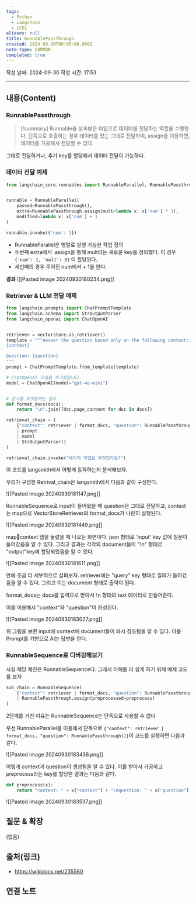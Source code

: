 ```yaml
---
tags:
  - Python
  - Langchain
  - LCEL
aliases: null
title: RunnablePassThrough
created: 2024-09-30T00:00:00.000Z
note-type: COMMON
completed: true
---
```

작성 날짜: 2024-09-30
작성 시간: 17:53


----
## 내용(Content)

### RunnablePassthrough

>[!summary]
> Runnable을 상속받은 타입으로 데이터를 전달하는 역할을 수행한다. 단독으로 호출하는 경우 데이터를 있는 그대로 전달하며, assign을 이용하면, 데이터를 가공해서 전달할 수 있다.

그대로 전달하거나, 추가 key를 할당해서 데이터 전달이 가능하다.


### 데이터 전달 예제

```python
from langchain_core.runnables import RunnableParallel, RunnablePassthrough


runnable = RunnableParallel(
    passed=RunnablePassthrough(),
    extra=RunnablePassthrough.assign(mult=lambda x: x['num'] * 3),
    modified=lambda x: x['num'] + 1
)

runnable.invoke({'num': 1})
```

- RunnableParallel은 병렬로 실행 가능한 작업 정의
- 두번째 extra에서 .assign을 통해 mult라는 새로운 key를 정의했다. 이 경우 `{'num': 1, 'mult': 3}` 이 할당된다.
- 세번째의 경우 주어진 num에서 + 1을 한다.

**결과**
![[Pasted image 20240930180234.png]]

### Retriever & LLM 전달 예제

```python
from langchain.prompts import ChatPromptTemplate
from langchain.schema import StrOutputParser
from langchain_openai import ChatOpenAI


retriever = vectorstore.as_retriever()
template = """Answer the question based only on the following context:
{context}

Question: {question}
"""
prompt = ChatPromptTemplate.from_template(template)

# ChatOpenAI 모델을 초기화합니다.
model = ChatOpenAI(model="gpt-4o-mini")


# 문서를 포맷팅하는 함수
def format_docs(docs):
    return "\n".join([doc.page_content for doc in docs])

retrieval_chain = (
    {"context": retriever | format_docs, "question": RunnablePassthrough()}
    | prompt
    | model
    | StrOutputParser()
)

retrieval_chain.invoke("테디의 직업은 무엇인가요?")

```

이 코드를 langsmith에서 어떻게 동작하는지 분석해보자.

우리가 구성한 Retrival_chain은 langsmith에서 다음과 같이 구성한다.

![[Pasted image 20240930181147.png]]


RunnableSequence로 input이 들어왔을 때 question은 그대로 전달하고, context는 map으로 VectorStoreRetriever와 format_docs가 나란히 실행된다.

![[Pasted image 20240930181449.png]]

map:key:context 탭을 눌렀을 때 나오는 화면이다. json 형태로 'input' key 값에 질문이 들어갔음을 알 수 있다. 그리고 결과는 각각의 document들이 "\n" 형태로 "output"key에 할당되었음을 알 수 있다.

![[Pasted image 20240930181611.png]]

안에 조금 더 세부적으로 살펴보자.
retriever에는 "query" key 형태로 질의가 들어갔음을 알 수 있다. 그리고 이는 document 형태로 출력이 된다. 

	
format_docs는 docs를 입력으로 받아서 \n 형태의 text 데이터로 만들어준다.

이를 이용해서 "context"와 "question"이 완성된다.

![[Pasted image 20240930183027.png]]

위 그림을 보면 input에 context에 document들이 와서 참조됨을 알 수 있다. 이를 Prompt를 기반으로 AI는 답변을 한다.

### RunnableSequence로 디버깅해보기

사실 해당 체인은 RunnableSequence다. 그래서 이해를 더 쉽게 하기 위해 예제 코드를 보자

```python
sub_chain = RunnableSequence(
    {"context": retriever | format_docs, "question": RunnablePassthrough()}
    | RunnablePassthrough.assign(preprocessed=preprocess)
)
```

2단계를 거친 이유는 RunnableSequence는 단독으로 사용할 수 없다.

우선 RunnableParallel를 이용해서 단독으로 `{"context": retriever | format_docs, "question": RunnablePassthrough()}`이 코드를 실행하면 다음과 같다.

![[Pasted image 20240930183436.png]]

이렇게 context과 question이 생성됨을 알 수 있다.
이를 받아서 가공하고 preprocess라는 key를 할당한 결과는 다음과 같다.

```python
def preprocess(x):
    return "context: " + x["context"] + "\nquestion: " + x["question"]
```

![[Pasted image 20240930183537.png]]


## 질문 & 확장

(없음)

## 출처(링크)

- https://wikidocs.net/235580

## 연결 노트










